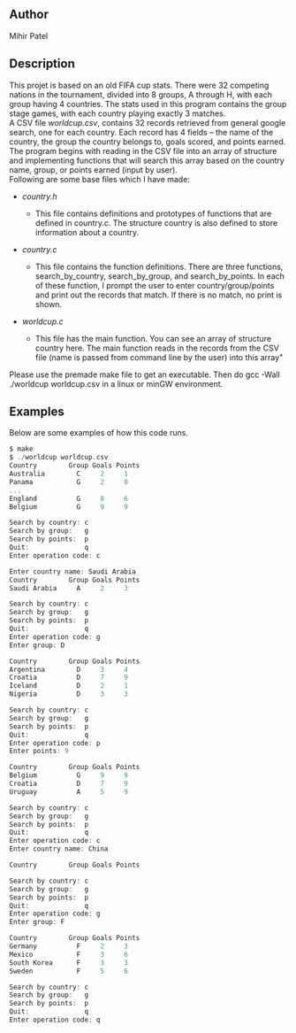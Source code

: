 Author
-------
Mihir Patel   

Description
-------------   
This projet is based on an old FIFA cup stats. There were 32 competing nations in the tournament, divided into 8 groups, A through H, with each group having 4 countries. The stats used in this program contains the group stage games, with each country playing exactly 3 matches.   
A CSV file *worldcup.csv*, contains 32 records retrieved from general google search, one for each country. Each record has 4 fields – the name of the country, the group the country belongs to, goals scored, and points earned.    
The program begins with reading in the CSV file into an array of structure and implementing functions that will search this array based on the country name, group, or points earned (input by user).   
Following are some base files which I have made:

- *country.h*   
   - This file contains definitions and prototypes of functions that are defined in country.c. The structure country is also defined to store information about a country. 

- *country.c*     
   - This file contains the function definitions. There are three functions, search_by_country, search_by_group, and search_by_points. In each of these function, I prompt the user to enter country/group/points and print out the records that match. If there is no match, no print is shown. 

- *worldcup.c*     
   - This file has the main function. You can see an array of structure country here. The main function reads in the records from the CSV file (name is passed from command line by the user) into this array"        

Please use the premade make file to get an executable. Then do gcc -Wall ./worldcup worldcup.csv in a linux or minGW environment. 
      
Examples   
--------   
Below are some examples of how this code runs. 
````````c
$ make 
$ ./worldcup worldcup.csv  
Country        Group Goals Points
Australia        C     2     1 
Panama           G     2     0 
... 
England          G     8     6 
Belgium          G     9     9 

Search by country: c 
Search by group:   g 
Search by points:  p 
Quit:              q 
Enter operation code: c 

Enter country name: Saudi Arabia 
Country        Group Goals Points 
Saudi Arabia     A     2     3 

Search by country: c 
Search by group:   g 
Search by points:  p 
Quit:              q 
Enter operation code: g 
Enter group: D 

Country        Group Goals Points 
Argentina        D     3     4 
Croatia          D     7     9 
Iceland          D     2     1 
Nigeria          D     3     3 

Search by country: c 
Search by group:   g 
Search by points:  p 
Quit:              q 
Enter operation code: p 
Enter points: 9 

Country        Group Goals Points
Belgium          G     9     9 
Croatia          D     7     9 
Uruguay          A     5     9 

Search by country: c 
Search by group:   g 
Search by points:  p 
Quit:              q 
Enter operation code: c 
Enter country name: China 

Country        Group Goals Points 

Search by country: c 
Search by group:   g 
Search by points:  p 
Quit:              q 
Enter operation code: g 
Enter group: F 

Country        Group Goals Points 
Germany          F     2     3
Mexico           F     3     6 
South Korea      F     3     3 
Sweden           F     5     6 

Search by country: c 
Search by group:   g 
Search by points:  p 
Quit:              q 
Enter operation code: q
````````
